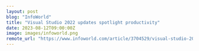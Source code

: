 ```yaml
---
layout: post
blog: "InfoWorld"
title: "Visual Studio 2022 updates spotlight productivity"
date: 2023-08-12T09:00:00Z
image: images/infoworld.png
remote_url: "https://www.infoworld.com/article/3704529/visual-studio-2022-updates-spotlight-productivity.html#tk.rss_applicationdevelopment"
---
```

